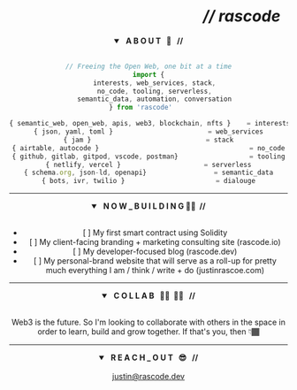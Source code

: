 <header>
	<h1 align="right"><em>// rascode</em> &nbsp;</h1>
<header>

<section class="about">
	<details open>
		<summary> <strong> &nbsp; A B O U T &nbsp; 🤖 &nbsp; // </strong></summary>
	<br/>
	
```js
// Freeing the Open Web, one bit at a time
import {
	interests, web_services, stack, 
	no_code, tooling, serverless, 
	semantic_data, automation, conversation 
} from 'rascode'	

{ semantic_web, open_web, apis, web3, blockchain, nfts } 	= interests
{ json, yaml, toml }						= web_services
{ jam }								= stack
{ airtable, autocode }                                    	= no_code
{ github, gitlab, gitpod, vscode, postman}                	= tooling
{ netlify, vercel }						= serverless
{ schema.org, json-ld, openapi}					= semantic_data
{ bots, ivr, twilio }						= dialouge
```
</details>
</section><!-- end about section-->

<hr>
	
<section class="building">
  <details open>
	  <summary><strong> &nbsp; N O W _ B U I L D I N G 👷🏽 &nbsp;//</strong> </summary>
    	<br/>
    <ul>
		<li>[ ] My first smart contract using Solidity</li>
      	<li>[ ] My client-facing branding + marketing consulting site (rascode.io)</li>
      	<li>[ ] My developer-focused blog (rascode.dev)</li>
      	<li>[ ] My personal-brand website that will serve as a roll-up for pretty much everything I am / think / write + do (justinrascoe.com)</li>
    </ul>
  </details>
</section> <!-- end building section-->
	
<hr>
	
<section class="collab">
	<details open>
		<summary><strong> &nbsp;  C O L L A B &nbsp; 🤜🏾 &nbsp;🤛🏾 &nbsp; //</strong> </summary>
		<br/>
		<p>Web3 is the future.  So I'm looking to collaborate with others in the space in order to learn, build and grow together.  If that's you, then 👇🏾 </p>
	</details>
</section><!--end collab section-->
	
<hr>

<section class="contact">
	<details open>
  		<summary><strong> &nbsp; R E A C H _ O U T &nbsp; 😎 &nbsp; // </strong></summary>
  		<br/>
  		<a href="mailto:justin@rascode.dev?subject=Github Collab">justin@rascode.dev</a>
		</details>
</section><!--end contact-->

